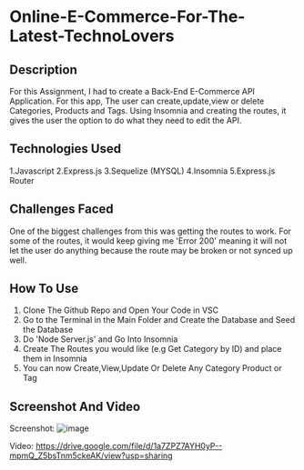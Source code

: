 # Online-E-Commerce-For-The-Latest-TechnoLovers

## Description
For this Assignment, I had to create a Back-End E-Commerce API Application. For this app, The user can create,update,view or delete Categories, Products and Tags. Using Insomnia and creating the routes, it gives the user the option to do what they need to edit the API.

## Technologies Used
1.Javascript
2.Express.js
3.Sequelize (MYSQL)
4.Insomnia
5.Express.js Router

## Challenges Faced
One of the biggest challenges from this was getting the routes to work. For some of the routes, it would keep giving me 'Error 200' meaning it will not let the user do anything because the route may be broken or not synced up well.

## How To Use
1. Clone The Github Repo and Open Your Code in VSC
2. Go to the Terminal in the Main Folder and Create the Database and Seed the Database
3. Do 'Node Server.js' and Go Into Insomnia
4. Create The Routes you would like (e.g Get Category by ID) and place them in Insomnia
5. You can now Create,View,Update Or Delete Any Category Product or Tag

## Screenshot And Video

Screenshot:
![image](https://user-images.githubusercontent.com/44465378/160206867-760454ef-93b9-458e-8ac7-2542c85793ed.png)


Video: https://drive.google.com/file/d/1a7ZPZ7AYH0yP--mpmQ_Z5bsTnm5ckeAK/view?usp=sharing
